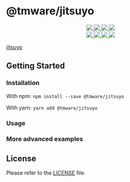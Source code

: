 # @tmware/jitsuyo

<div>
  <p align="center">
    <a href="https://www.npmjs.com/package/@tmware/jitsuyo">
      <img src="https://img.shields.io/npm/v/@tmware/jitsuyo?style=flat" />
    </a>
    <a href="https://github.com/tmware/jitsuyo/actions">
      <img src="https://github.com/tmware/jitsuyo/workflows/Build/badge.svg" />
    </a>
    <a href="https://tmuniversal.eu/redirect/patreon">
      <img src="https://img.shields.io/badge/Patreon-support_me-fa6956.svg?style=flat&logo=patreon" />
    </a>
    <a href="https://www.npmjs.com/package/@tmware/jitsuyo">
      <img src="https://img.shields.io/npm/dt/@tmware/jitsuyo" />
    </a>
    <br />
    <a href="https://bundlephobia.com/result?p=@tmware/jitsuyo">
      <img src="https://img.shields.io/bundlephobia/min/@tmware/jitsuyo?label=packge%20size" />
    </a>
    <a href="https://github.com/tmware/jitsuyo/issues">
      <img src="https://img.shields.io/github/issues/tmware/jitsuyo.svg?style=flat">
    </a>
    <a href="https://github.com/tmware/jitsuyo/graphs/contributors">
      <img src="https://img.shields.io/github/contributors/tmware/jitsuyo.svg?style=flat">
    </a>
    <a href="https://github.com/tmware/jitsuyo/blob/stable/LICENSE.md">
      <img src="https://img.shields.io/github/license/tmware/jitsuyo.svg?style=flat">
    </a>
  </p>
</div>

[jitsuyo]

## Getting Started

### Installation

With npm: `npm install --save @tmware/jitsuyo`

With yarn: `yarn add @tmware/jitsuyo`

### Usage


### More advanced examples

## License

Please refer to the [LICENSE](LICENSE.md) file.

[jitsuyo]: https://github.com/TMWare/jitsuyo